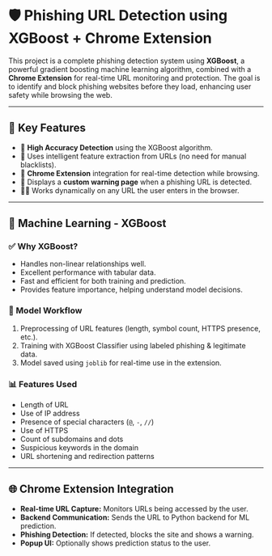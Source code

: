 # 🛡️ Phishing URL Detection using XGBoost + Chrome Extension

This project is a complete phishing detection system using **XGBoost**, a powerful gradient boosting machine learning algorithm, combined with a **Chrome Extension** for real-time URL monitoring and protection. The goal is to identify and block phishing websites before they load, enhancing user safety while browsing the web.

---

## 🚀 Key Features

- 🎯 **High Accuracy Detection** using the XGBoost algorithm.
- 🧠 Uses intelligent feature extraction from URLs (no need for manual blacklists).
- 🔌 **Chrome Extension** integration for real-time detection while browsing.
- 🚫 Displays a **custom warning page** when a phishing URL is detected.
- 🕵️‍♂️ Works dynamically on any URL the user enters in the browser.

---


## 🧠 Machine Learning - XGBoost

### ✅ Why XGBoost?
- Handles non-linear relationships well.
- Excellent performance with tabular data.
- Fast and efficient for both training and prediction.
- Provides feature importance, helping understand model decisions.

### 🧪 Model Workflow
1. Preprocessing of URL features (length, symbol count, HTTPS presence, etc.).
2. Training with XGBoost Classifier using labeled phishing & legitimate data.
3. Model saved using `joblib` for real-time use in the extension.

### 📊 Features Used
- Length of URL
- Use of IP address
- Presence of special characters (`@`, `-`, `//`)
- Use of HTTPS
- Count of subdomains and dots
- Suspicious keywords in the domain
- URL shortening and redirection patterns

---

## 🌐 Chrome Extension Integration

- **Real-time URL Capture:** Monitors URLs being accessed by the user.
- **Backend Communication:** Sends the URL to Python backend for ML prediction.
- **Phishing Detection:** If detected, blocks the site and shows a warning.
- **Popup UI:** Optionally shows prediction status to the user.


